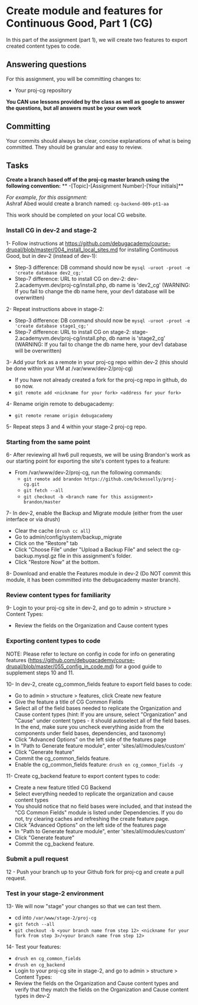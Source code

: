 # Create module and features for Continuous Good, Part 1 (CG)
In this part of the assignment (part 1), we will create two features to export created content types to code.

## Answering questions
For this assignment, you will be committing changes to:
- Your proj-cg repository

**You CAN use lessons provided by the class as well as google to answer the questions, but all answers must be your own work**

## Committing
Your commits should always be clear, concise explanations of what is being committed. They should be granular and easy to review.

## Tasks
**Create a branch based off of the proj-cg master branch using the following convention:**
** -[Topic]-[Assignment Number]-[Your initials]**

*For example, for this assignment:*  
Ashraf Abed would create a branch named: ```cg-backend-009-pt1-aa```

This work should be completed on your local CG website.  

### Install CG in dev-2 and stage-2
1- Follow instructions at https://github.com/debugacademy/course-drupal/blob/master/004_install_local_sites.md for installing Continuous Good, but in dev-2 (instead of dev-1):
  - Step-3 difference: DB command should now be `mysql -uroot -proot -e 'create database dev2_cg;'`
  - Step-7 difference: URL to install CG on dev-2: dev-2.academyvm.dev/proj-cg/install.php, db name is 'dev2_cg' (WARNING: If you fail to change the db name here, your dev1 database will be overwritten)

2- Repeat instructions above in stage-2:
  - Step-3 difference: DB command should now be `mysql -uroot -proot -e 'create database stage1_cg;'`
  - Step-7 difference: URL to install CG on stage-2: stage-2.academyvm.dev/proj-cg/install.php, db name is 'stage2_cg' (WARNING: If you fail to change the db name here, your dev1 database will be overwritten)

3- Add your fork as a remote in your proj-cg repo within dev-2 (this should be done within your VM at /var/www/dev-2/proj-cg)
  - If you have not already created a fork for the proj-cg repo in github, do so now.
  - `git remote add <nickname for your fork> <address for your fork>`

4- Rename origin remote to debugacademy:
  - `git remote rename origin debugacademy`

5- Repeat steps 3 and 4 within your stage-2 proj-cg repo.

### Starting from the same point
6- After reviewing all hw6 pull requests, we will be using Brandon's work as our starting point for exporting the site's content types to a feature:
  - From /var/www/dev-2/proj-cg, run the following commands:
    - `git remote add brandon https://github.com/bckesselly/proj-cg.git`
    - `git fetch --all`
    - `git checkout -b <branch name for this assignment> brandon/master`

7- In dev-2, enable the Backup and Migrate module (either from the user interface or via drush)
  - Clear the cache (`drush cc all`)
  - Go to admin/config/system/backup_migrate
  - Click on the "Restore" tab
  - Click "Choose File" under "Upload a Backup File" and select the cg-backup.mysql.gz file in this assignment's folder.
  - Click "Restore Now" at the bottom.

8- Download and enable the Features module in dev-2 (Do NOT commit this module, it has been committed into the debugacademy master branch).

### Review content types for familiarity
9- Login to your proj-cg site in dev-2, and go to admin > structure > Content Types:
  - Review the fields on the Organization and Cause content types

### Exporting content types to code
NOTE: Please refer to lecture on config in code for info on generating features (https://github.com/debugacademy/course-drupal/blob/master/055_config_in_code.md) for a good guide to supplement steps 10 and 11.

10- In dev-2, create cg_common_fields feature to export field bases to code:
  - Go to admin > structure > features, click Create new feature
  - Give the feature a title of CG Common Fields
  - Select all of the field bases needed to replicate the Organization and Cause content types (hint: If you are unsure, select "Organization" and "Cause" under content types - it should autoselect all of the field bases. In the end, make sure you uncheck everything aside from the components under field bases, dependencies, and taxonomy)
  - Click "Advanced Options" on the left side of the features page
  - In "Path to Generate feature module", enter 'sites/all/modules/custom'
  - Click "Generate feature"
  - Commit the cg_common_fields feature.
  - Enable the cg_common_fields feature:
    `drush en cg_common_fields -y`

11- Create cg_backend feature to export content types to code:
  - Create a new feature titled CG Backend
  - Select everything needed to replicate the organization and cause content types
  - You should notice that no field bases were included, and that instead the "CG Common Fields" module is listed under Dependencies. If you do not, try clearing caches and refreshing the create feature page.
  - Click "Advanced Options" on the left side of the features page
  - In "Path to Generate feature module", enter 'sites/all/modules/custom'
  - Click "Generate feature"
  - Commit the cg_backend feature.

### Submit a pull request
12 - Push your branch up to your Github fork for proj-cg and create a pull request.

### Test in your stage-2 environment
13- We will now "stage" your changes so that we can test them.
  - cd into `/var/www/stage-2/proj-cg`
  - `git fetch --all`
  - `git checkout -b <your branch name from step 12> <nickname for your fork from step 3>/<your branch name from step 12>`

14- Test your features:
  - `drush en cg_common_fields`
  - `drush en cg_backend`
  - Login to your proj-cg site in stage-2, and go to admin > structure > Content Types:
  - Review the fields on the Organization and Cause content types and verify that they match the fields on the Organization and Cause content types in dev-2
